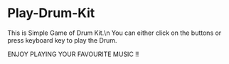 # Play-Drum-Kit

This is Simple Game of Drum Kit.\n
You can either click on the buttons or press keyboard key to play the Drum.

ENJOY PLAYING YOUR FAVOURITE MUSIC !!
